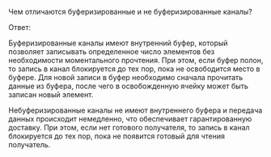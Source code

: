 Чем отличаются буферизированные и не буферизированные каналы?

Ответ:

Буферизированные каналы имеют внутренний буфер, который позволяет записывать определенное число элементов без необходимости моментального прочтения.
При этом, если буфер полон, то запись в канал блокируется до тех пор, пока не освободится место в буфере.
Для новой записи в буфер необходимо сначала прочитать данные из буфера, после чего в освобожденную ячейку может быть записан новый элемент.

Небуферизированные каналы не имеют внутреннего буфера и передача данных происходит немедленно, что обеспечивает гарантированную доставку.
При этом, если нет готового получателя, то запись в канал блокируется до тех пор, пока не появится готовый для чтения получатель.